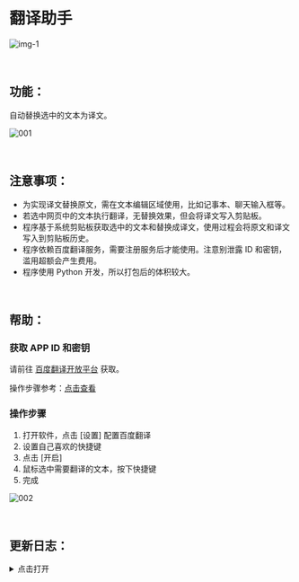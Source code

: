 # 翻译助手
![img-1](https://github.com/user-attachments/assets/298102c6-2f5e-47c9-a800-0b1419cda182)

<br>

## 功能：

自动替换选中的文本为译文。

![001](https://github.com/user-attachments/assets/c71b6245-0620-424f-9281-8814718f1ee9)

<br>

## 注意事项：

- 为实现译文替换原文，需在文本编辑区域使用，比如记事本、聊天输入框等。
- 若选中网页中的文本执行翻译，无替换效果，但会将译文写入剪贴板。
- 程序基于系统剪贴板获取选中的文本和替换成译文，使用过程会将原文和译文写入到剪贴板历史。
- 程序依赖百度翻译服务，需要注册服务后才能使用。注意别泄露 ID 和密钥，滥用超额会产生费用。
- 程序使用 Python 开发，所以打包后的体积较大。
<br>

## 帮助：
### 获取 APP ID 和密钥
请前往 [百度翻译开放平台](https://fanyi-api.baidu.com/product/11) 获取。

操作步骤参考：[点击查看](https://bobtranslate.com/service/translate/baidu.html)

### 操作步骤
1. 打开软件，点击 [设置] 配置百度翻译
2. 设置自己喜欢的快捷键
3. 点击 [开启]
4. 鼠标选中需要翻译的文本，按下快捷键
5. 完成

![002](https://github.com/user-attachments/assets/74cc1163-aa5e-4bfe-beb0-9d3c779b76a0)

<br>

## 更新日志：
<details><summary>点击打开</summary>

**2024年12月31日&nbsp;&nbsp;&nbsp;&nbsp;v0.2.2**
- 使用更加现代化的 GUI 工具 wxPython 重构了界面

**2024年12月16日&nbsp;&nbsp;&nbsp;&nbsp;v0.1.0**
- 初代版本发布
- 使用 tkinter 构建

</details>
<br>
